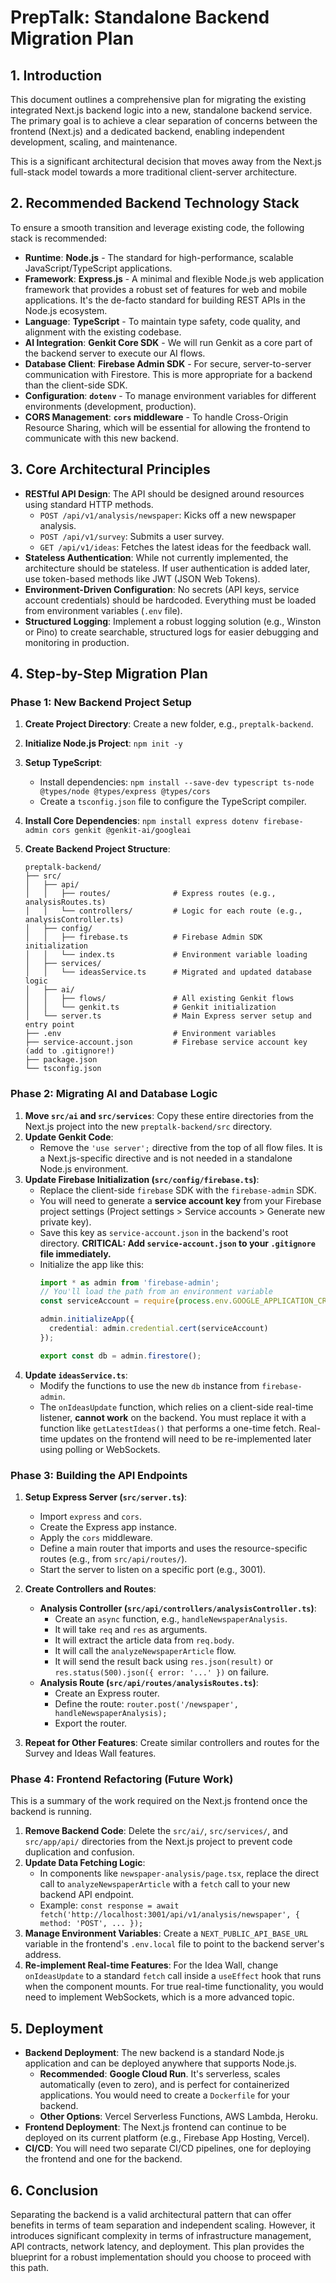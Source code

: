 
# PrepTalk: Standalone Backend Migration Plan

## 1. Introduction

This document outlines a comprehensive plan for migrating the existing integrated Next.js backend logic into a new, standalone backend service. The primary goal is to achieve a clear separation of concerns between the frontend (Next.js) and a dedicated backend, enabling independent development, scaling, and maintenance.

This is a significant architectural decision that moves away from the Next.js full-stack model towards a more traditional client-server architecture.

## 2. Recommended Backend Technology Stack

To ensure a smooth transition and leverage existing code, the following stack is recommended:

*   **Runtime**: **Node.js** - The standard for high-performance, scalable JavaScript/TypeScript applications.
*   **Framework**: **Express.js** - A minimal and flexible Node.js web application framework that provides a robust set of features for web and mobile applications. It's the de-facto standard for building REST APIs in the Node.js ecosystem.
*   **Language**: **TypeScript** - To maintain type safety, code quality, and alignment with the existing codebase.
*   **AI Integration**: **Genkit Core SDK** - We will run Genkit as a core part of the backend server to execute our AI flows.
*   **Database Client**: **Firebase Admin SDK** - For secure, server-to-server communication with Firestore. This is more appropriate for a backend than the client-side SDK.
*   **Configuration**: **`dotenv`** - To manage environment variables for different environments (development, production).
*   **CORS Management**: **`cors` middleware** - To handle Cross-Origin Resource Sharing, which will be essential for allowing the frontend to communicate with this new backend.

## 3. Core Architectural Principles

*   **RESTful API Design**: The API should be designed around resources using standard HTTP methods.
    *   `POST /api/v1/analysis/newspaper`: Kicks off a new newspaper analysis.
    *   `POST /api/v1/survey`: Submits a user survey.
    *   `GET /api/v1/ideas`: Fetches the latest ideas for the feedback wall.
*   **Stateless Authentication**: While not currently implemented, the architecture should be stateless. If user authentication is added later, use token-based methods like JWT (JSON Web Tokens).
*   **Environment-Driven Configuration**: No secrets (API keys, service account credentials) should be hardcoded. Everything must be loaded from environment variables (`.env` file).
*   **Structured Logging**: Implement a robust logging solution (e.g., Winston or Pino) to create searchable, structured logs for easier debugging and monitoring in production.

## 4. Step-by-Step Migration Plan

### Phase 1: New Backend Project Setup

1.  **Create Project Directory**: Create a new folder, e.g., `preptalk-backend`.
2.  **Initialize Node.js Project**: `npm init -y`
3.  **Setup TypeScript**:
    *   Install dependencies: `npm install --save-dev typescript ts-node @types/node @types/express @types/cors`
    *   Create a `tsconfig.json` file to configure the TypeScript compiler.
4.  **Install Core Dependencies**: `npm install express dotenv firebase-admin cors genkit @genkit-ai/googleai`
5.  **Create Backend Project Structure**:

    ```
    preptalk-backend/
    ├── src/
    │   ├── api/
    │   │   ├── routes/              # Express routes (e.g., analysisRoutes.ts)
    │   │   └── controllers/         # Logic for each route (e.g., analysisController.ts)
    │   ├── config/
    │   │   ├── firebase.ts          # Firebase Admin SDK initialization
    │   │   └── index.ts             # Environment variable loading
    │   ├── services/
    │   │   └── ideasService.ts      # Migrated and updated database logic
    │   ├── ai/
    │   │   ├── flows/               # All existing Genkit flows
    │   │   └── genkit.ts            # Genkit initialization
    │   └── server.ts                # Main Express server setup and entry point
    ├── .env                         # Environment variables
    ├── service-account.json         # Firebase service account key (add to .gitignore!)
    ├── package.json
    └── tsconfig.json
    ```

### Phase 2: Migrating AI and Database Logic

1.  **Move `src/ai` and `src/services`**: Copy these entire directories from the Next.js project into the new `preptalk-backend/src` directory.
2.  **Update Genkit Code**:
    *   Remove the `'use server';` directive from the top of all flow files. It is a Next.js-specific directive and is not needed in a standalone Node.js environment.
3.  **Update Firebase Initialization (`src/config/firebase.ts`)**:
    *   Replace the client-side `firebase` SDK with the `firebase-admin` SDK.
    *   You will need to generate a **service account key** from your Firebase project settings (Project settings > Service accounts > Generate new private key).
    *   Save this key as `service-account.json` in the backend's root directory. **CRITICAL: Add `service-account.json` to your `.gitignore` file immediately.**
    *   Initialize the app like this:
        ```typescript
        import * as admin from 'firebase-admin';
        // You'll load the path from an environment variable
        const serviceAccount = require(process.env.GOOGLE_APPLICATION_CREDENTIALS);

        admin.initializeApp({
          credential: admin.credential.cert(serviceAccount)
        });

        export const db = admin.firestore();
        ```
4.  **Update `ideasService.ts`**:
    *   Modify the functions to use the new `db` instance from `firebase-admin`.
    *   The `onIdeasUpdate` function, which relies on a client-side real-time listener, **cannot work** on the backend. You must replace it with a function like `getLatestIdeas()` that performs a one-time fetch. Real-time updates on the frontend will need to be re-implemented later using polling or WebSockets.

### Phase 3: Building the API Endpoints

1.  **Setup Express Server (`src/server.ts`)**:
    *   Import `express` and `cors`.
    *   Create the Express app instance.
    *   Apply the `cors` middleware.
    *   Define a main router that imports and uses the resource-specific routes (e.g., from `src/api/routes/`).
    *   Start the server to listen on a specific port (e.g., 3001).

2.  **Create Controllers and Routes**:
    *   **Analysis Controller (`src/api/controllers/analysisController.ts`)**:
        *   Create an `async` function, e.g., `handleNewspaperAnalysis`.
        *   It will take `req` and `res` as arguments.
        *   It will extract the article data from `req.body`.
        *   It will call the `analyzeNewspaperArticle` flow.
        *   It will send the result back using `res.json(result)` or `res.status(500).json({ error: '...' })` on failure.
    *   **Analysis Route (`src/api/routes/analysisRoutes.ts`)**:
        *   Create an Express router.
        *   Define the route: `router.post('/newspaper', handleNewspaperAnalysis);`
        *   Export the router.

3.  **Repeat for Other Features**: Create similar controllers and routes for the Survey and Ideas Wall features.

### Phase 4: Frontend Refactoring (Future Work)

This is a summary of the work required on the Next.js frontend once the backend is running.

1.  **Remove Backend Code**: Delete the `src/ai/`, `src/services/`, and `src/app/api/` directories from the Next.js project to prevent code duplication and confusion.
2.  **Update Data Fetching Logic**:
    *   In components like `newspaper-analysis/page.tsx`, replace the direct call to `analyzeNewspaperArticle` with a `fetch` call to your new backend API endpoint.
    *   Example: `const response = await fetch('http://localhost:3001/api/v1/analysis/newspaper', { method: 'POST', ... });`
3.  **Manage Environment Variables**: Create a `NEXT_PUBLIC_API_BASE_URL` variable in the frontend's `.env.local` file to point to the backend server's address.
4.  **Re-implement Real-time Features**: For the Idea Wall, change `onIdeasUpdate` to a standard `fetch` call inside a `useEffect` hook that runs when the component mounts. For true real-time functionality, you would need to implement WebSockets, which is a more advanced topic.

## 5. Deployment

*   **Backend Deployment**: The new backend is a standard Node.js application and can be deployed anywhere that supports Node.js.
    *   **Recommended**: **Google Cloud Run**. It's serverless, scales automatically (even to zero), and is perfect for containerized applications. You would need to create a `Dockerfile` for your backend.
    *   **Other Options**: Vercel Serverless Functions, AWS Lambda, Heroku.
*   **Frontend Deployment**: The Next.js frontend can continue to be deployed on its current platform (e.g., Firebase App Hosting, Vercel).
*   **CI/CD**: You will need two separate CI/CD pipelines, one for deploying the frontend and one for the backend.

## 6. Conclusion

Separating the backend is a valid architectural pattern that can offer benefits in terms of team separation and independent scaling. However, it introduces significant complexity in terms of infrastructure management, API contracts, network latency, and deployment. This plan provides the blueprint for a robust implementation should you choose to proceed with this path.
